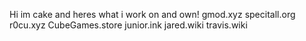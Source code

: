 Hi im cake and heres what i work on and own!
gmod.xyz
specitall.org
r0cu.xyz
CubeGames.store
junior.ink
jared.wiki
travis.wiki

<!---
j5k3/j5k3 is a ✨ special ✨ repository because its `README.md` (this file) appears on your GitHub profile.
You can click the Preview link to take a look at your changes.
--->
